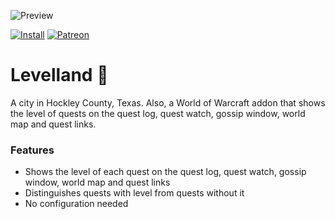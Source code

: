 ![Preview](http://jaliborc.com/images/addons/large/levelland-beauty.jpg)

[![Install](http://img.shields.io/badge/install-twitch-blueviolet)](https://www.curseforge.com/wow/addons/levelland/files)
[![Patreon](http://img.shields.io/badge/donate-patreon-orange)](https://www.patreon.com/jaliborc)

# Levelland :city_sunrise:
A city in Hockley County, Texas. Also, a World of Warcraft addon that shows the level of quests on the quest log, quest watch, gossip window, world map and quest links.

### Features
* Shows the level of each quest on the quest log, quest watch, gossip window, world map and quest links
* Distinguishes quests with level from quests without it
* No configuration needed
